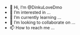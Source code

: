 - 👋 Hi, I’m @DinkuLoveDmo
- 👀 I’m interested in ...
- 🌱 I’m currently learning ...
- 💞️ I’m looking to collaborate on ...
- 📫 How to reach me ...

<!---
DinkuLoveDmo/DinkuLoveDmo is a ✨ special ✨ repository because its `README.md` (this file) appears on your GitHub profile.
You can click the Preview link to take a look at your changes.
--->
